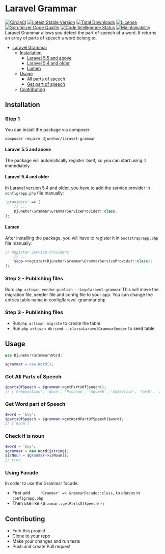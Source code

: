 # Laravel Grammar
[![CircleCI](https://circleci.com/gh/djunehor/laravel-grammar.svg?style=svg)](https://circleci.com/gh/djunehor/laravel-grammar)
[![Latest Stable Version](https://poser.pugx.org/djunehor/laravel-grammar/v/stable)](https://packagist.org/packages/djunehor/laravel-grammar)
[![Total Downloads](https://poser.pugx.org/djunehor/laravel-grammar/downloads)](https://packagist.org/packages/djunehor/laravel-grammar)
[![License](https://poser.pugx.org/djunehor/laravel-grammar/license)](https://packagist.org/packages/djunehor/laravel-grammar)
[![Scrutinizer Code Quality](https://scrutinizer-ci.com/g/djunehor/laravel-grammar/badges/quality-score.png?b=master)](https://scrutinizer-ci.com/g/djunehor/laravel-grammar/?branch=master)
[![Code Intelligence Status](https://scrutinizer-ci.com/g/djunehor/laravel-grammar/badges/code-intelligence.svg?b=master)](https://scrutinizer-ci.com/code-intelligence)
[![Maintainability](https://api.codeclimate.com/v1/badges/9d6be7b057103cb14410/maintainability)](https://codeclimate.com/github/djunehor/laravel-grammar/maintainability)
Laravel Grammar allows you detect the part of speech of a word. It returns an array of parts of speech a word belong to.

- [Laravel Grammar](#laravel-grammar)
    - [Installation](#installation)
        - [Laravel 5.5 and above](#laravel-55-and-above)
        - [Laravel 5.4 and older](#laravel-54-and-older)
        - [Lumen](#lumen)
    - [Usage](#usage)
        - [All parts of speech](#get-all-parts-of-speech)
        - [Get part of speech](#get-word-part-of-speech)
    - [Contributing](#contributing)

## Installation

### Step 1
You can install the package via composer:

```shell
composer require djunehor/laravel-grammar
```

#### Laravel 5.5 and above

The package will automatically register itself, so you can start using it immediately.

#### Laravel 5.4 and older

In Laravel version 5.4 and older, you have to add the service provider in `config/app.php` file manually:

```php
'providers' => [
    // ...
    Djunehor\Grammar\GrammarServiceProvider::class,
];
```
#### Lumen

After installing the package, you will have to register it in `bootstrap/app.php` file manually:
```php
// Register Service Providers
    // ...
    $app->register(Djunehor\Grammar\GrammarServiceProvider::class);
];
```

### Step 2 - Publishing files
Run:
`php artisan vendor:publish --tag=laravel-grammar`
This will move the migration file, seeder file and config file to your app. You can change the entries table name in config/laravel-grammar.php

### Step 3 - Publishing files
- Run`php artisan migrate` to create the table.
- Run `php artisan db:seed --class=LaravelGrammarSeeder` to seed table


## Usage
```php
use Djunehor\Grammar\Word;`

$grammar = new Word();
```

### Get All Parts of Speech
```php
$partsOfSpeech = $grammar->getPartsOfSpeech();
// ['Preposition', 'Noun', 'Pronoun', 'Adverb', 'Adjective', 'Verb', 'Interjection', 'Conjunction']
```

### Get Word part of Speech
```php
$word = 'boy';
$partsOfSpeech = $grammar->getWordPartOfSpeech($word);
// ['Noun']
```

### Check if is noun
```php
$word = 'boy';
$grammar = new Word($string);
$isNoun = $grammar->isNoun();
// true
```

### Using Facade
In order to use the Grammar facade:
- First add `    'Grammar' => GrammarFacade::class,` to aliases in `config/app.php`
- Then use like `\Grammar::getPartsOfSpeech();`

## Contributing
- Fork this project
- Clone to your repo
- Make your changes and run tests
- Push and create Pull request
